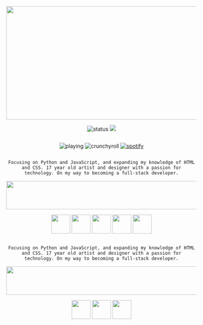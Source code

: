<div align="center" class="head-me" style="display: flex; flex-flow: column wrap;">
<img src="https://i.postimg.cc/MpzVGwkh/welcome.png" width="960" height="300"/>

<img src="https://api.statusbadges.me/badge/status/345556922440876032?simple=true" alt="status"> ![](https://komarev.com/ghpvc/?username=yowori&color=ffc2d4)

<img src="https://api.statusbadges.me/badge/playing/345556922440876032" alt="playing"> <img src="https://api.statusbadges.me/badge/crunchyroll/345556922440876032" alt="crunchyroll"> <a href="https://api.statusbadges.me/openspotify/345556922440876032" target="_blank" rel="noopener"><img src="https://api.statusbadges.me/badge/spotify/345556922440876032" alt="spotify"></a>

```Focusing on Python and JavaScript, and expanding my knowledge of HTML and CSS. 17 year old artist and designer with a passion for technology. On my way to becoming a full-stack developer.```

<img src="https://i.postimg.cc/0yZmM4Pr/myskills.png" width="960" height="75"/>

<img src="https://i.postimg.cc/nh6xkFHW/html.png" width="50" height="50"/> <img src="https://i.postimg.cc/k4Cd0TRF/css.png" width="50" height="50"/> <img src="https://i.postimg.cc/Wzbc3tnd/js.png" width="50" height="50"/> <img src="https://i.postimg.cc/J06VBm6P/nodejs.png" width="50" height="50"/> <img src="https://i.postimg.cc/QxCrZ9CP/csharp.png" width="50" height="50"/>

```Focusing on Python and JavaScript, and expanding my knowledge of HTML and CSS. 17 year old artist and designer with a passion for technology. On my way to becoming a full-stack developer.```

<img src="https://i.postimg.cc/J45HvFyK/Contacts.png" width="960" height="75"/>

<img src="https://i.postimg.cc/NMBWJLZd/tg.png" width="50" height="50"/> <img src="https://i.postimg.cc/J0dvzx0F/discord.png" width="50" height="50"/> <img src="https://i.postimg.cc/3JVzMtP4/steam.png" width="50" height="50"/>
</div>


